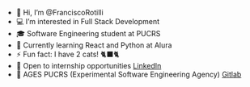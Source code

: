 - 👋 Hi, I’m @FranciscoRotilli
- 💻 I’m interested in Full Stack Development
- 🎓 Software Engineering student at PUCRS
- 🌱 Currently learning React and Python at Alura
- ⚡ Fun fact: I have 2 cats! 🐈‍⬛🐈
- 🚀 Open to internship opportunities [LinkedIn](https://www.linkedin.com/in/francisco-rotilli/)
- 🧪 AGES PUCRS (Experimental Software Engineering Agency) [Gitlab](https://tools.ages.pucrs.br/francisco.r)
<!---
FranciscoRotilli/FranciscoRotilli is a ✨ special ✨ repository because its `README.md` (this file) appears on your GitHub profile.
You can click the Preview link to take a look at your changes.
--->
